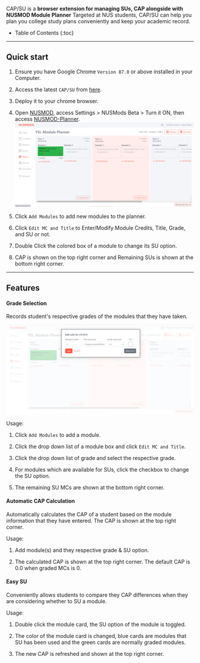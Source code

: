 CAP/SU is a **browser extension for managing SUs, CAP alongside with NUSMOD Module Planner**
Targeted at NUS students, CAP/SU can help you plan you college study plans conveniently and keep your academic record.

* Table of Contents
{:toc}

--------------------------------------------------------------------------------------------------------------------

## Quick start

1. Ensure you have Google Chrome `Version 87.0` or above installed in your Computer.

2. Access the latest `CAP/SU` from [here](https://github.com/YSL-hack-roll/Module-Planner/releases/tag/v0.2).

3. Deploy it to your chrome browser.

4. Open [NUSMOD](https://nusmods.com/), access Settings > NUSMods Beta > Turn it ON, then access [NUSMOD-Planner](https://nusmods.com/planner).
   ![Ui](images/Ui.png)

5. Click `Add Modules` to add new modules to the planner.

6. Click `Edit MC and Title` to Enter/Modify Module Credits, Title, Grade, and SU or not.

7. Double Click the colored box of a module to change its SU option.
   
8. CAP is shown on the top right corner and Remaining SUs is shown at the bottom right corner.



--------------------------------------------------------------------------------------------------------------------

## Features

#### Grade Selection

Records student's respective grades of the modules that they have taken.


![grade seletion](images/selectGrade.png)

Usage: 

1. Click `Add Modules` to add a module. 

2. Click the drop down list of a module box and click `Edit MC and Title`. 

3. Click the drop down list of grade and select the respective grade. 

4. For modules which are available for SUs, click the checkbox to change the SU option.

5. The remaining SU MCs are shown at the bottom right corner.

#### Automatic CAP Calculation

Automatically calculates the CAP of a student based on the module information that they have entered. The CAP is shown at the top right corner.

Usage:

1. Add module(s) and they respective grade & SU option. 

2. The calculated CAP is shown at the top right corner. The default CAP is 0.0 when graded MCs is 0.

#### Easy SU

Conveniently allows students to compare they CAP differences when they are considering whether to SU a module. 

Usage: 

1. Double click the module card, the SU option of the module is toggled.

2. The color of the module card is changed, blue cards are modules that SU has been used and the green cards are normally graded modules.

3. The new CAP is refreshed and shown at the top right corner.

